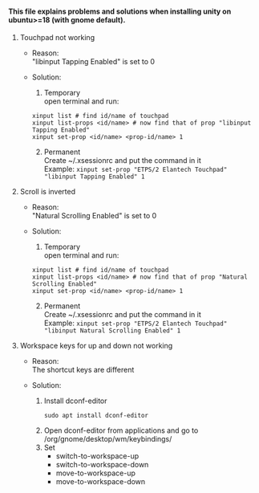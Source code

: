 #### This file explains problems and solutions when installing unity on ubuntu>=18 (with gnome default).

1. Touchpad not working

    * Reason:  
      "libinput Tapping Enabled" is set to 0

    * Solution:  
        1. Temporary  
         open terminal and run:
         ```
         xinput list # find id/name of touchpad  
         xinput list-props <id/name> # now find that of prop "libinput Tapping Enabled"  
         xinput set-prop <id/name> <prop-id/name> 1
         ```
        2. Permanent  
          Create ~/.xsessionrc and put the command in it   
          Example: `xinput set-prop "ETPS/2 Elantech Touchpad" "libinput Tapping Enabled" 1`
          
      
2. Scroll is inverted

    * Reason:  
      "Natural Scrolling Enabled" is set to 0

    * Solution:  
        1. Temporary  
         open terminal and run:
         ```
         xinput list # find id/name of touchpad  
         xinput list-props <id/name> # now find that of prop "Natural Scrolling Enabled"  
         xinput set-prop <id/name> <prop-id/name> 1
         ```
        2. Permanent  
          Create ~/.xsessionrc and put the command in it  
          Example: `xinput set-prop "ETPS/2 Elantech Touchpad" "libinput Natural Scrolling Enabled" 1`

3. Workspace keys for up and down not working 

    * Reason:  
      The shortcut keys are different  

    * Solution:  
        1. Install dconf-editor  
           ```
           sudo apt install dconf-editor
           ```
        2. Open dconf-editor from applications and go to /org/gnome/desktop/wm/keybindings/
        3. Set
            * switch-to-workspace-up
            * switch-to-workspace-down
            * move-to-workspace-up
            * move-to-workspace-down
